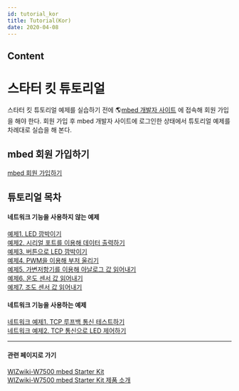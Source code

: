 ```yaml
---
id: tutorial_kor
title: Tutorial(Kor)
date: 2020-04-08
---
```



## Content
# 스타터 킷 튜토리얼

스타터 킷 튜토리얼 예제를 실습하기 전에 🌎[mbed 개발자 사이트](https://developer.mbed.org/) 에 접속해
회원 가입을 해야 한다. 회원 가입 후 mbed 개발자 사이트에 로그인한 상태에서 튜토리얼 예제를 차례대로 실습을 해 본다.

## mbed 회원 가입하기

[mbed 회원
가입하기](/products/wizwiki_mbed_kit/kit_kr/tutorial_kr/mbed_register)  

## 튜토리얼 목차

#### 네트워크 기능을 사용하지 않는 예제

[예제1. LED 깜박이기](Exercise_1._LED(Kor).md)  
[예제2. 시리얼 포트를 이용해 데이터
출력하기](Exercise_2._Serial_port(Kor).md)  
[예제3. 버튼으로 LED
깜박이기](Exercise_3._Switch(Kor).md)  
[예제4. PWM을 이용해 부저
울리기](Exercise_4._PWM(Kor).md)  
[예제5. 가변저항기를 이용해 아날로그 값
읽어내기](Exercise_5._Variable_resistor(Kor).md)  
[예제6. 온도 센서 값
읽어내기](Exercise_6._Temperature_sensor(Kor).md)  
[예제7. 조도 센서 값
읽어내기](Exercise_7._Photoresistor(Kor).md)  

#### 네트워크 기능을 사용하는 예제

[네트워크 예제1. TCP 루프백 통신
테스트하기](Network_Exercise_1._TCP_loopback(Kor).md)  
[네트워크 예제2. TCP 통신으로 LED
제어하기](Network_Exercise_2._LED_with_TCP(Kor).md)  

-----

#### 관련 페이지로 가기

[WIZwiki-W7500 mbed Starter Kit](WIZwiki-W7500_Mbed_Starter_Kit.md)  
[WIZwiki-W7500 mbed Starter Kit 제품
소개](Product_Information(Kor).md)


